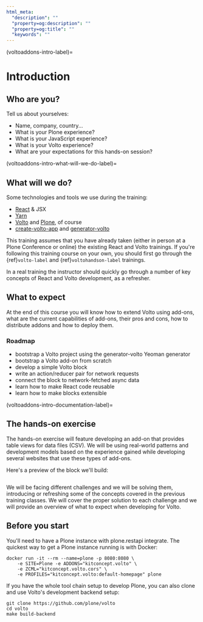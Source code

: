 ```yaml
---
html_meta:
  "description": ""
  "property=og:description": ""
  "property=og:title": ""
  "keywords": ""
---
```


(voltoaddons-intro-label)=

# Introduction

## Who are you?

Tell us about yourselves:

- Name, company, country...
- What is your Plone experience?
- What is your JavaScript experience?
- What is your Volto experience?
- What are your expectations for this hands-on session?

(voltoaddons-intro-what-will-we-do-label)=

## What will we do?

Some technologies and tools we use during the training:

- [React] & JSX
- [Yarn]
- [Volto] and [Plone], of course
- [create-volto-app] and [generator-volto]

This training assumes that you have already taken (either in person at a Plone
Conference or online) the existing React and Volto trainings. If you're
following this training course on your own, you should first go through the
{ref}`volto-label` and {ref}`voltohandson-label` trainings.

In a real training the instructor should quickly go through a number of key
concepts of React and Volto development, as a refresher.

## What to expect

At the end of this course you will know how to extend Volto using add-ons, what
are the current capabilities of add-ons, their pros and cons, how to distribute
addons and how to deploy them.

### Roadmap

- bootstrap a Volto project using the generator-volto Yeoman generator
- bootstrap a Volto add-on from scratch
- develop a simple Volto block
- write an action/reducer pair for network requests
- connect the block to network-fetched async data
- learn how to make React code reusable
- learn how to make blocks extensible

(voltoaddons-intro-documentation-label)=

## The hands-on exercise

The hands-on exercise will feature developing an add-on that provides table
views for data files (CSV). We will be using real-world patterns and
development models based on the experience gained while developing several
websites that use these types of add-ons.

Here's a preview of the block we'll build:

```{image} _static/final-block.png
```

We will be facing different challenges and we will be solving them, introducing
or refreshing some of the concepts covered in the previous training classes.
We will cover the proper solution to each challenge and we will provide an
overview of what to expect when developing for Volto.

## Before you start

You'll need to have a Plone instance with plone.restapi integrate. The quickest
way to get a Plone instance running is with Docker:

```shell
docker run -it --rm --name=plone -p 8080:8080 \
    -e SITE=Plone -e ADDONS="kitconcept.volto" \
    -e ZCML="kitconcept.volto.cors" \
    -e PROFILES="kitconcept.volto:default-homepage" plone
```

If you have the whole tool chain setup to develop Plone, you can also clone
and use Volto's development backend setup:

```shell
git clone https://github.com/plone/volto
cd volto
make build-backend
```

[create-volto-app]: https://github.com/plone/create-volto-app
[generator-volto]: https://github.com/plone/generator-volto
[plone]: https://plone.org
[react]: https://reactjs.org/
[volto]: https://github.com/plone/volto
[yarn]: https://yarnpkg.com
